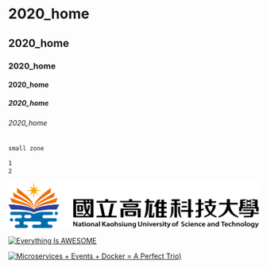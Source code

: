 # 2020_home
## 2020_home
### 2020_home
#### 2020_home
##### 2020_home
###### 2020_home

`small zone`
```big zone
1
2
```
![NKUST](nkust.png "NKUST")

[![Everything Is AWESOME](https://img.youtube.com/vi/StTqXEQ2l-Y/0.jpg)](https://www.youtube.com/watch?v=StTqXEQ2l-Y "Everything Is AWESOME")


[![Microservices + Events + Docker = A Perfect Trio](https://img.youtube.com/vi/sSm2dRarhPo/0.jpg))](https://www.youtube.com/watch?v=sSm2dRarhPo "Microservices + Events + Docker = A Perfect Trio")

